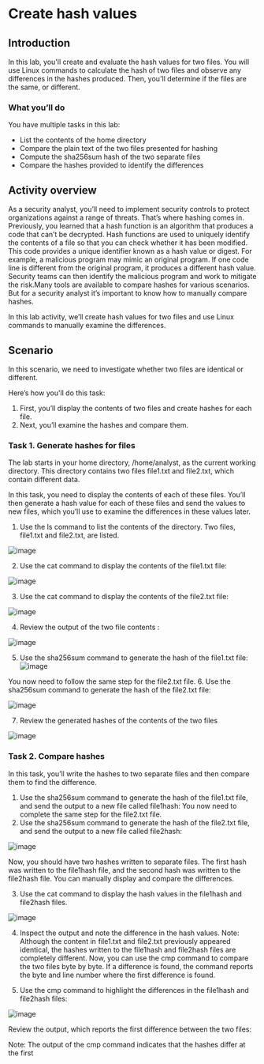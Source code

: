 # Create hash values

## Introduction
In this lab, you'll create and evaluate the hash values for two files. You will use Linux commands to calculate the hash of two files and observe any differences in the hashes produced. Then, you'll determine if the files are the same, or different.

### What you’ll do
You have multiple tasks in this lab:
- List the contents of the home directory
- Compare the plain text of the two files presented for hashing
- Compute the sha256sum hash of the two separate files
- Compare the hashes provided to identify the differences
 
## Activity overview
As a security analyst, you’ll need to implement security controls to protect organizations against a range of threats.
That’s where hashing comes in. Previously, you learned that a hash function is an algorithm that produces a code that can’t be decrypted. Hash functions are used to uniquely identify the contents of a file so that you can check whether it has been modified. This code provides a unique identifier known as a hash value or digest.
For example, a malicious program may mimic an original program. If one code line is different from the original program, it produces a different hash value. Security teams can then identify the malicious program and work to mitigate the risk.Many tools are available to compare hashes for various scenarios. But for a security analyst it’s important to know how to manually compare hashes.

In this lab activity, we’ll create hash values for two files and use Linux commands to manually examine the differences.

## Scenario
In this scenario, we need to investigate whether two files are identical or different.

Here’s how you'll do this task: 
1. First, you’ll display the contents of two files and create hashes for each file.
2. Next, you’ll examine the hashes and compare them.

### Task 1. Generate hashes for files
The lab starts in your home directory, /home/analyst, as the current working directory. This directory contains two files file1.txt and file2.txt, which contain different data.

In this task, you need to display the contents of each of these files. You’ll then generate a hash value for each of these files and send the values to new files, which you’ll use to examine the differences in these values later.

1. Use the ls command to list the contents of the directory.
Two files, file1.txt and file2.txt, are listed.

![image](https://github.com/roulthegr8/Cybersecurity-Profesional-Certificate/assets/90126847/eb5ee2d6-cded-442f-9bd5-6eb694630809)

2. Use the cat command to display the contents of the file1.txt file:

![image](https://github.com/roulthegr8/Cybersecurity-Profesional-Certificate/assets/90126847/62250f43-1b5b-46fe-87db-57f89f5e84a2)

3. Use the cat command to display the contents of the file2.txt file:

![image](https://github.com/roulthegr8/Cybersecurity-Profesional-Certificate/assets/90126847/9967b2d0-d48a-4032-86a9-c3305cdf182a)

4. Review the output of the two file contents :

![image](https://github.com/roulthegr8/Cybersecurity-Profesional-Certificate/assets/90126847/2b7e6c99-7b81-4d45-8259-05fab54a062e)
 
5. Use the sha256sum command to generate the hash of the file1.txt file:
![image](https://github.com/roulthegr8/Cybersecurity-Profesional-Certificate/assets/90126847/296b9933-fa90-4ad6-a785-11b98b4e840f)

You now need to follow the same step for the file2.txt file.
6. Use the sha256sum command to generate the hash of the file2.txt file:

![image](https://github.com/roulthegr8/Cybersecurity-Profesional-Certificate/assets/90126847/e0d19802-7a9a-49b8-8120-55b00141003d)

7. Review the generated hashes of the contents of the two files
   
![image](https://github.com/roulthegr8/Cybersecurity-Profesional-Certificate/assets/90126847/e3f436c3-3b26-40a8-bb56-7b86d5330c6c)

### Task 2. Compare hashes
In this task, you’ll write the hashes to two separate files and then compare them to find the difference.

1. Use the sha256sum command to generate the hash of the file1.txt file, and send the output to a new file called file1hash:
You now need to complete the same step for the file2.txt file.
2. Use the sha256sum command to generate the hash of the file2.txt file, and send the output to a new file called file2hash:

![image](https://github.com/roulthegr8/Cybersecurity-Profesional-Certificate/assets/90126847/1c5ea808-cb26-48a2-9b28-82e0d4d1bdd4)

Now, you should have two hashes written to separate files. The first hash was written to the file1hash file, and the second hash was written to the file2hash file.
You can manually display and compare the differences.

3. Use the cat command to display the hash values in the file1hash and file2hash files.

![image](https://github.com/roulthegr8/Cybersecurity-Profesional-Certificate/assets/90126847/70891e7d-fc8b-40bb-9f94-2fdb74c48935)

4. Inspect the output and note the difference in the hash values.
Note: Although the content in file1.txt and file2.txt previously appeared identical, the hashes written to the file1hash and file2hash files are completely different.
Now, you can use the cmp command to compare the two files byte by byte. If a difference is found, the command reports the byte and line number where the first difference is found.

5. Use the cmp command to highlight the differences in the file1hash and file2hash files:

![image](https://github.com/roulthegr8/Cybersecurity-Profesional-Certificate/assets/90126847/f766b90a-6ef1-47bc-a6d1-3b43372996e7)

Review the output, which reports the first difference between the two files:

Note: The output of the cmp command indicates that the hashes differ at the first
